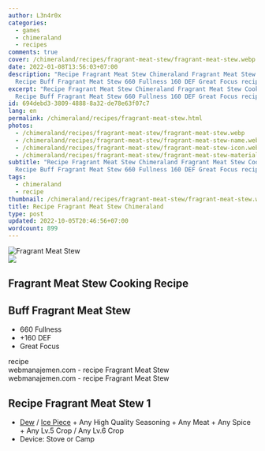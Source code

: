 ```yaml
---
author: L3n4r0x
categories:
  - games
  - chimeraland
  - recipes
comments: true
cover: /chimeraland/recipes/fragrant-meat-stew/fragrant-meat-stew.webp
date: 2022-01-08T13:56:03+07:00
description: "Recipe Fragrant Meat Stew Chimeraland Fragrant Meat Stew Cooking
  Recipe Buff Fragrant Meat Stew 660 Fullness 160 DEF Great Focus recipe "
excerpt: "Recipe Fragrant Meat Stew Chimeraland Fragrant Meat Stew Cooking
  Recipe Buff Fragrant Meat Stew 660 Fullness 160 DEF Great Focus recipe "
id: 694debd3-3809-4888-8a32-de78e63f07c7
lang: en
permalink: /chimeraland/recipes/fragrant-meat-stew.html
photos:
  - /chimeraland/recipes/fragrant-meat-stew/fragrant-meat-stew.webp
  - /chimeraland/recipes/fragrant-meat-stew/fragrant-meat-stew-name.webp
  - /chimeraland/recipes/fragrant-meat-stew/fragrant-meat-stew-icon.webp
  - /chimeraland/recipes/fragrant-meat-stew/fragrant-meat-stew-material.webp
subtitle: "Recipe Fragrant Meat Stew Chimeraland Fragrant Meat Stew Cooking
  Recipe Buff Fragrant Meat Stew 660 Fullness 160 DEF Great Focus recipe "
tags:
  - chimeraland
  - recipe
thumbnail: /chimeraland/recipes/fragrant-meat-stew/fragrant-meat-stew.webp
title: Recipe Fragrant Meat Stew Chimeraland
type: post
updated: 2022-10-05T20:46:56+07:00
wordcount: 899
---
```


<link
  rel="stylesheet"
  href="https://rawcdn.githack.com/dimaslanjaka/Web-Manajemen/870a349/css/bootstrap-5-3-0-alpha3-wrapper.css"
/>
<section id="bootstrap-wrapper">
  <div data-bs-theme="dark">
    <div class="card mb-2">
      <div class="card-body">
        <div class="row g-0">
          <div class="col-sm-4 position-relative mb-2">
            <img
              src="https://www.webmanajemen.com/chimeraland/recipes/fragrant-meat-stew/fragrant-meat-stew-material.webp"
              class="card-img fit-cover w-100 h-100"
              alt="Fragrant Meat Stew"
              data-fancybox="true"
            />
          </div>
          <div class="col-sm-8 mb-2">
            <div class="card-body">
              <div class="d-flex flex-row align-items-center mb-3">
                <img
                  class="d-inline-block me-2"
                  src="https://www.webmanajemen.com/chimeraland/recipes/fragrant-meat-stew/fragrant-meat-stew-icon.webp"
                  width="auto"
                  height="auto"
                  style="vertical-align: middle"
                />
                <h2 class="fs-5">Fragrant Meat Stew Cooking Recipe</h2>
              </div>
              <h2 class="card-title fs-5">Buff Fragrant Meat Stew</h2>
              <div class="card-text">
                <ul>
                  <li>660 Fullness</li>
                  <li>+160 DEF</li>
                  <li>Great Focus</li>
                </ul>
              </div>
              <span class="badge rounded-pill">recipe</span>
            </div>
            <div class="card-footer text-end text-muted mt-auto">
              webmanajemen.com - recipe Fragrant Meat Stew
            </div>
          </div>
        </div>
      </div>
      <div class="card-footer text-end text-muted">
        webmanajemen.com - recipe Fragrant Meat Stew
      </div>
    </div>
    <div class="row mb-2">
      <div class="col-12 col-lg-6 recipe-item mb-2">
        <div class="card">
          <div class="card-body">
            <h2 class="card-title fs-5">Recipe Fragrant Meat Stew 1</h2>
            <div class="card-text">
              <ul>
                <li>
                  <a
                    class="text-decoration-none text-primary"
                    href="/chimeraland/materials/dew.html"
                    >Dew</a
                  ><span> / </span
                  ><a
                    class="text-decoration-none text-primary"
                    href="/chimeraland/materials/ice-piece.html"
                    >Ice Piece</a
                  ><span> + </span>Any High Quality Seasoning<span> + </span>Any
                  Meat<span> + </span>Any Spice<span> + </span>Any Lv.5
                  Crop<span> / </span>Any Lv.6 Crop
                </li>
                <li>Device: Stove or Camp</li>
              </ul>
            </div>
          </div>
        </div>
      </div>
    </div>
  </div>
</section>